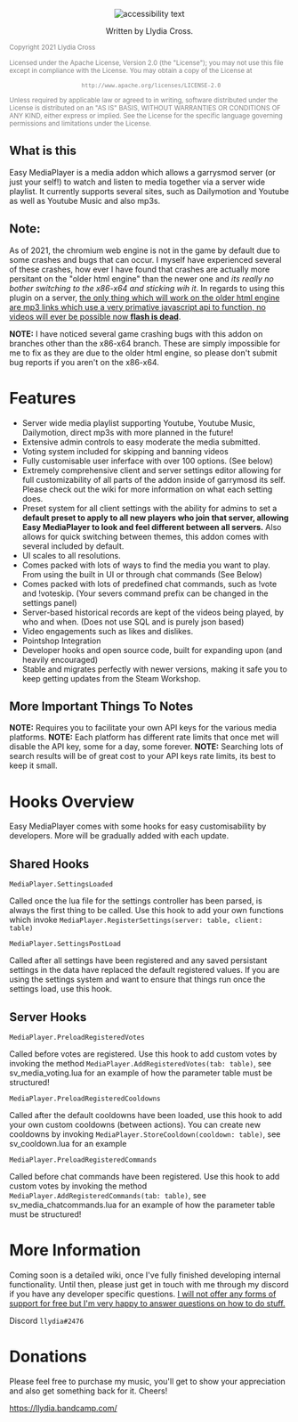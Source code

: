 <p align="center">
  <img src=https://i.imgur.com/N8xsjHr.png" title="Easy Mediaplayer" alt="accessibility text">
</p>

<p align="center">
Written by Llydia Cross.
<p>

<small align="center" style='color: gray'>
   Copyright 2021 Llydia Cross

   Licensed under the Apache License, Version 2.0 (the "License");
   you may not use this file except in compliance with the License.
   You may obtain a copy of the License at

     http://www.apache.org/licenses/LICENSE-2.0

   Unless required by applicable law or agreed to in writing, software
   distributed under the License is distributed on an "AS IS" BASIS,
   WITHOUT WARRANTIES OR CONDITIONS OF ANY KIND, either express or implied.
   See the License for the specific language governing permissions and
   limitations under the License.
</small>

## What is this

Easy MediaPlayer is a media addon which allows a garrysmod server (or just your self!) to watch and listen to media together via a server wide playlist. It currently supports several sites, such as Dailymotion and Youtube as well as Youtube Music and also mp3s.

## Note:
As of 2021, the chromium web engine is not in the game by default due to some crashes and bugs that can occur. I myself have experienced several of these crashes, how ever I have found that crashes are actually more persitant on the "older html engine" than the newer one and _its really no bother switching to the x86-x64 and sticking wih it_. In regards to using this plugin on a server, <u>the only thing which will work on the older html engine are mp3 links which use a very primative javascript api to function, no videos will ever be possible now **flash is dead**</u>.

**NOTE:** I have noticed several game crashing bugs with this addon on branches other than the  x86-x64 branch. These are simply impossible for me to fix as they are due to the older html engine, so please don't submit bug reports if you aren't on the x86-x64.

# Features

* Server wide media playlist supporting Youtube, Youtube Music, Dailymotion, direct mp3s with more planned in the future!
* Extensive admin controls to easy moderate the media submitted.
* Voting system included for skipping and banning videos
* Fully customisable user inferface with over 100 options. (See below)
* Extremely comprehensive client and server settings editor allowing for full customizability of all parts of the addon inside of garrymosd its self. Please check out the wiki for more information on what each setting does.
* Preset system for all client settings with the ability for admins to set a **default preset to apply to all new players who join that server, allowing Easy MediaPlayer to look and feel different between all servers.** Also allows for quick switching between themes, this addon comes with several included by default.
* UI scales to all resolutions.
* Comes packed with lots of ways to find the media you want to play. From using the built in UI or through chat commands (See Below)
* Comes packed with lots of predefined chat commands, such as !vote and !voteskip. (Your severs command prefix can be changed in the settings panel)
* Server-based historical records are kept of the videos being played, by who and when. (Does not use SQL and is purely json based)
* Video engagements such as likes and dislikes.
* Pointshop Integration
* Developer hooks and open source code, built for expanding upon (and heavily encouraged)
* Stable and migrates perfectly with newer versions, making it safe you to keep getting updates from the Steam Workshop.

## More Important Things To Notes

**NOTE:** Requires you to facilitate your own API keys for the various media platforms.
**NOTE:** Each platform has different rate limits that once met will disable the API key, some for a day, some forever.
**NOTE:** Searching lots of search results will be of great cost to your API keys rate limits, its best to keep it small.

# Hooks Overview

Easy MediaPlayer comes with some hooks for easy customisability by developers. More will be gradually added with each update.

## Shared Hooks


```
MediaPlayer.SettingsLoaded
```

Called once the lua file for the settings controller has been parsed, is always the first thing to be called. Use this hook to add your own functions which invoke `MediaPlayer.RegisterSettings(server: table, client: table)`

```
MediaPlayer.SettingsPostLoad
```

Called after all settings have been registered and any saved persistant settings in the data have replaced the default registered values. If you are using the settings system and want to ensure that things run once the settings load, use this hook.

## Server Hooks


```
MediaPlayer.PreloadRegisteredVotes
```

Called before votes are registered. Use this hook to add custom votes by invoking the method `MediaPlayer.AddRegisteredVotes(tab: table)`, see sv_media_voting.lua for an example of how the parameter table must be structured!

```
MediaPlayer.PreloadRegisteredCooldowns
```

Called after the default cooldowns have been loaded, use this hook to add your own custom cooldowns (between actions). You can create new cooldowns by invoking `MediaPlayer.StoreCooldown(cooldown: table)`, see sv_cooldown.lua for an example

```
MediaPlayer.PreloadRegisteredCommands
```

Called before chat commands have been registered. Use this hook to add custom votes by invoking the method `MediaPlayer.AddRegisteredCommands(tab: table)`, see sv_media_chatcommands.lua for an example of how the parameter table must be structured!

# More Information

Coming soon is a detailed wiki, once I've fully finished developing internal functionality. Until then, please just get in touch with me through my discord if you have any developer specific questions. <u>I will not offer any forms of support for free but I'm very happy to answer questions on how to do stuff.</u>

Discord `llydia#2476`

# Donations

Please feel free to purchase my music, you'll get to show your appreciation and also get something back for it. Cheers!

https://llydia.bandcamp.com/